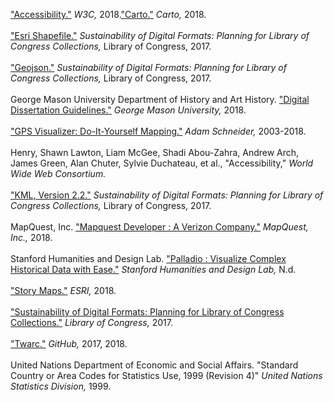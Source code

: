 ["Accessibility."](https://web.archive.org/web/20190221110930/https://www.w3.org/standards/webdesign/accessibility) *W3C,* 2018.["Carto."]( https://web.archive.org/web/20190227020504/https://carto.com) *Carto,* 2018.
<br></br>
["Esri Shapefile."](https://web.archive.org/web/20170824233615/https://www.loc.gov/preservation/digital/formats/fdd/fdd000280.shtml) *Sustainability of Digital Formats: Planning for Library of Congress Collections,* Library of Congress, 2017.
<br></br>
["Geojson."](https://web.archive.org/web/20190228203250/https://www.loc.gov/preservation/digital/formats/fdd/fdd000382.shtml) *Sustainability of Digital Formats: Planning for Library of Congress Collections,* Library of Congress, 2017.
<br></br>
George Mason University Department of History and Art History. ["Digital Dissertation Guidelines."](https://web.archive.org/web/20170707155610/http://historyarthistory.gmu.edu/graduate/phd-history/digital-dissertation-guidelines) *George Mason University,* 2018.
<br></br>
["GPS Visualizer: Do-It-Yourself Mapping."](https://web.archive.org/web/20190225120855/http://www.gpsvisualizer.com) *Adam Schneider,* 2003-2018.
<br></br>
Henry, Shawn Lawton, Liam McGee, Shadi Abou-Zahra, Andrew Arch, James Green, Alan Chuter, Sylvie Duchateau, et al., "Accessibility," *World Wide Web Consortium.*
<br></br>
["KML, Version 2.2."](https://web.archive.org/web/20190228203331/https://www.loc.gov/preservation/digital/formats/fdd/fdd000340.shtml) *Sustainability of Digital Formats: Planning for Library of Congress Collections,* Library of Congress, 2017.
<br></br>
MapQuest, Inc. ["Mapquest Developer : A Verizon Company."](https://web.archive.org/web/20190224014224/https://developer.mapquest.com) *MapQuest, Inc.,* 2018.
<br></br>
Stanford Humanities and Design Lab. ["Palladio : Visualize Complex Historical Data with Ease."](https://web.archive.org/web/20180706034451/http://hdlab.stanford.edu/palladio) *Stanford Humanities and Design Lab,* N.d.
<br></br>
["Story Maps."](https://web.archive.org/web/20190225110949/http://storymaps.arcgis.com/en) *ESRI,* 2018.
<br></br>
["Sustainability of Digital Formats: Planning for Library of Congress Collections."](https://web.archive.org/web/20181206133829/https://www.loc.gov/preservation/digital/formats/index.html) *Library of Congress,* 2017.
<br></br>
["Twarc."](https://web.archive.org/web/20190213155343/https://github.com/docnow/twarc) *GitHub,* 2017, 2018.
<br></br>
United Nations Department of Economic and Social Affairs. "Standard Country or Area Codes for Statistics Use, 1999 (Revision 4)" *United Nations Statistics Division,* 1999.
